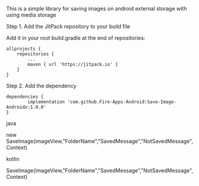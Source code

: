 This is a simple library for saving images on android external storage with using media storage 


 Step 1. Add the JitPack repository to your build file

 Add it in your root build.gradle at the end of repositories:

	allprojects {
		repositories {
			...
			maven { url 'https://jitpack.io' }
		}
	}



Step 2. Add the dependency

	dependencies {
	        implementation 'com.github.Fire-Apps-Android:Save-Image-Androidx:1.0.0'
	}


java

new SaveImage(imageView,"FolderName","SavedMessage","NotSavedMessage",Context)


kotlin

SaveImage(imageView,"FolderName","SavedMessage","NotSavedMessage",Context)
